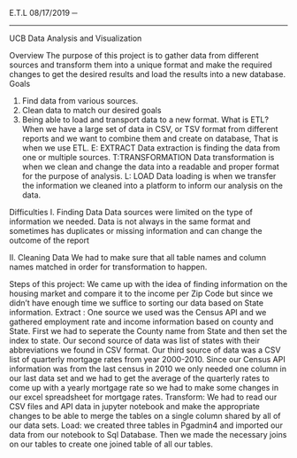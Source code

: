 E.T.L
08/17/2019
─
________________________________________
UCB Data Analysis and Visualization

Overview
The purpose of this project is to gather data from different sources and transform them into a unique format and make the required changes to get the desired results and load the results into a new database.
Goals
1.	Find data from various sources.
2.	Clean data to match our desired goals
3.	Being able to load and transport data to a new format.
What is ETL?
When we have a large set of data in CSV, or TSV format from different reports and we want to combine them and create on database, That is when we use ETL.
E: EXTRACT 
Data extraction is finding the data from one or multiple sources.
T:TRANSFORMATION
Data transformation is when we clean and change the data into a readable and proper format for the purpose of analysis.
L: LOAD
Data loading is when we transfer the information we cleaned into a platform to inform our analysis on the data. 

Difficulties
I.	Finding Data
Data sources were limited on the type of information we needed. Data is not always in the same format and sometimes has duplicates or missing information and can change the outcome of the report

II.	Cleaning Data
We had to make sure that all table names and column names matched in order for transformation to happen. 

Steps of this project:
We came up with the idea of finding information on the housing market and compare it to 
the income per Zip Code but since we didn’t have enough time we suffice to sorting our data based on State information. 
Extract :  One source we used was the Census API and we gathered employment rate and income information based on county and State. First we had to seperate the County name from State and then set the index to state. 
Our second source of data was list of states with their abbreviations we found in CSV format. 
Our third source of data was a CSV list of quarterly mortgage rates from year 2000-2010. Since our Census API information was from the last census in 2010 we only needed one column in our last data set and we had to get the average of the quarterly rates to come up with a yearly mortgage rate so we had to make some changes in our excel spreadsheet for mortgage rates. 
Transform: We had to read our CSV files and API data in jupyter notebook and make the appropriate changes to be able to merge the tables on a single column shared by all of our data sets. 
Load: we created three tables in Pgadmin4 and imported our data from our notebook to Sql Database. Then we made the necessary joins on our tables to create one joined table of all our tables. 
